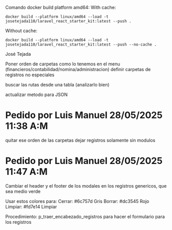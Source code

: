 Comando docker build platform amd64:
With cache:
```
docker build --platform linux/amd64 --load -t josetejada110/laravel_react_starter_kit:latest --push .
```
Without cache:
```
docker build --platform linux/amd64 --load -t josetejada110/laravel_react_starter_kit:latest --push --no-cache .
```
José Tejada

Poner orden de carpetas como lo tenemos en el menu (financieros/contabilidad/nomina/administracion)
definir carpetas de registros no especiales

buscar las rutas desde una tabla (analizarlo bien)

actualizar metodo para JSON

# Pedido por Luis Manuel 28/05/2025 11:38 A:M
quitar ese orden de las carpetas dejar registros solamente sin modulos

# Pedido por Luis Manuel 28/05/2025 11:47 A:M
Cambiar el header y el footer de los modales en los registros genericos, que sea medio verde

Usar estos colores para:
Cerrar:  #6c757d Gris
Borrar:  #dc3545 Rojo
Limpiar: #fd7e14 Limpiar

Procedimiento:
    p_traer_encabezado_registros para hacer el formulario para los registros

